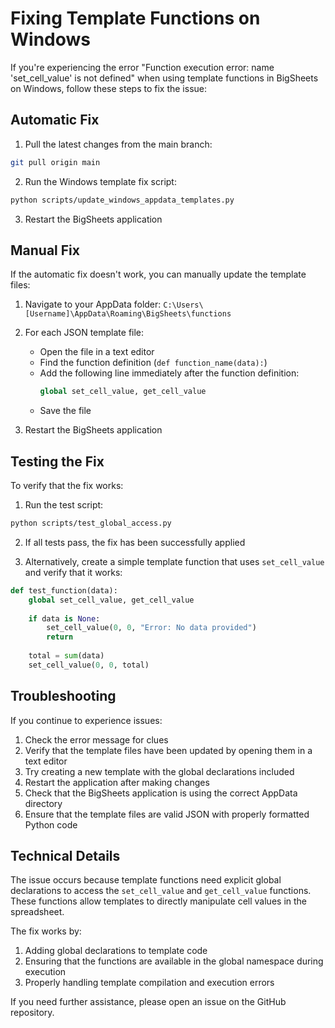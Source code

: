# Fixing Template Functions on Windows

If you're experiencing the error "Function execution error: name 'set_cell_value' is not defined" when using template functions in BigSheets on Windows, follow these steps to fix the issue:

## Automatic Fix

1. Pull the latest changes from the main branch:
```bash
git pull origin main
```

2. Run the Windows template fix script:
```bash
python scripts/update_windows_appdata_templates.py
```

3. Restart the BigSheets application

## Manual Fix

If the automatic fix doesn't work, you can manually update the template files:

1. Navigate to your AppData folder: `C:\Users\[Username]\AppData\Roaming\BigSheets\functions`

2. For each JSON template file:
   - Open the file in a text editor
   - Find the function definition (`def function_name(data):`)
   - Add the following line immediately after the function definition:
     ```python
     global set_cell_value, get_cell_value
     ```
   - Save the file

3. Restart the BigSheets application

## Testing the Fix

To verify that the fix works:

1. Run the test script:
```bash
python scripts/test_global_access.py
```

2. If all tests pass, the fix has been successfully applied

3. Alternatively, create a simple template function that uses `set_cell_value` and verify that it works:
```python
def test_function(data):
    global set_cell_value, get_cell_value
    
    if data is None:
        set_cell_value(0, 0, "Error: No data provided")
        return
    
    total = sum(data)
    set_cell_value(0, 0, total)
```

## Troubleshooting

If you continue to experience issues:

1. Check the error message for clues
2. Verify that the template files have been updated by opening them in a text editor
3. Try creating a new template with the global declarations included
4. Restart the application after making changes
5. Check that the BigSheets application is using the correct AppData directory
6. Ensure that the template files are valid JSON with properly formatted Python code

## Technical Details

The issue occurs because template functions need explicit global declarations to access the `set_cell_value` and `get_cell_value` functions. These functions allow templates to directly manipulate cell values in the spreadsheet.

The fix works by:
1. Adding global declarations to template code
2. Ensuring that the functions are available in the global namespace during execution
3. Properly handling template compilation and execution errors

If you need further assistance, please open an issue on the GitHub repository.
